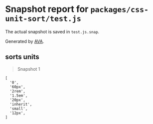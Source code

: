 # Snapshot report for `packages/css-unit-sort/test.js`

The actual snapshot is saved in `test.js.snap`.

Generated by [AVA](https://avajs.dev).

## sorts units

> Snapshot 1

    [
      '0',
      '60px',
      '2rem',
      '1.5em',
      '20px',
      'inherit',
      'small',
      '12px',
    ]
